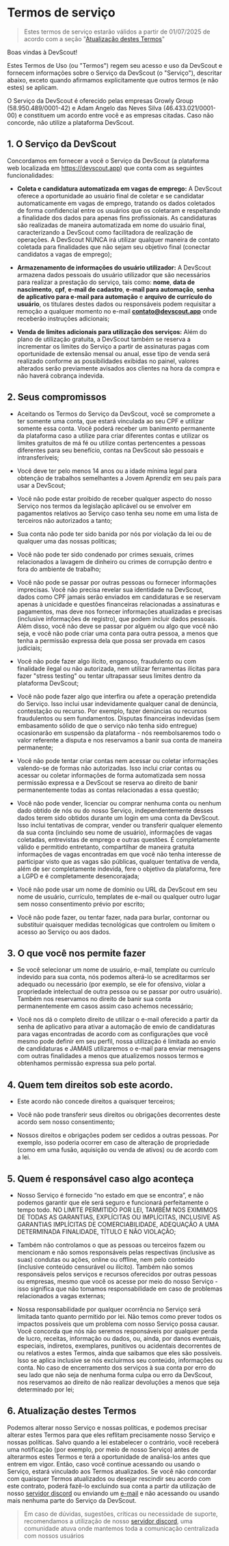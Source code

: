 # Termos de serviço

> Estes termos de serviço estarão válidos a partir de 01/07/2025 de acordo com a seção "[Atualização destes Termos](#6-atualização-destes-termos)"

Boas vindas à DevScout!

Estes Termos de Uso (ou "Termos") regem seu acesso e uso da DevScout e fornecem informações sobre o Serviço da DevScout (o "Serviço"), descritar abaixo, exceto quando afirmamos explicitamente que outros termos (e não estes) se aplicam.

O Serviço da DevScout é oferecido pelas empresas Growly Group (58.950.489/0001-42) e Adam Angelo das Neves Silva (46.433.021/0001-00) e constituem um acordo entre você e as empresas citadas. Caso não concorde, não utilize a plataforma DevScout.

## 1. O Serviço da DevScout

Concordamos em fornecer a você o Serviço da DevScout (a plataforma web localizada em https://devscout.app) que conta com as seguintes funcionalidades:

-   **Coleta e candidatura automatizada em vagas de emprego:** A DevScout oferece a oportunidade ao usuário final de coletar e se candidatar automaticamente em vagas de emprego, tratando os dados coletados de forma confidencial entre os usuários que os coletaram e respeitando a finalidade dos dados para apenas fins profissionais. As candidaturas são realizadas de maneira automatizada em nome do usuário final, caracterizando a DevScout como facilitadora de realização de operações. A DevScout NUNCA irá utilizar qualquer maneira de contato coletada para finalidades que não sejam seu objetivo final (conectar candidatos a vagas de emprego);

-   **Armazenamento de informações do usuário utilizador:** A DevScout armazena dados pessoais do usuário utilizador que são necessários para realizar a prestação do serviço, tais como: **nome**, **data de nascimento**, **cpf**, **e-mail de cadastro**, **e-mail para automação**, **senha de aplicativo para e-mail para automação** e **arquivo de currículo do usuário**, os titulares destes dados ou responsáveis podem requisitar a remoção a qualquer momento no e-mail **contato@devscout.app** onde receberão instruções adicionais;

-   **Venda de limites adicionais para utilização dos serviços:** Além do plano de utilização gratuita, a DevScout também se reserva a incrementar os limites do Serviço a partir de assinaturas pagas com oportunidade de extensão mensal ou anual, esse tipo de venda será realizado conforme as possibilidades exibidas no painel, valores alterados serão previamente avisados aos clientes na hora da compra e não haverá cobrança indevida.

## 2. Seus compromissos

-   Aceitando os Termos do Serviço da DevScout, você se compromete a ter somente uma conta, que estará vinculada ao seu CPF e utilizar somente essa conta. Você poderá receber um banimento permanente da plataforma caso a utilize para criar diferentes contas e utilizar os limites gratuitos de má fé ou utilize contas pertencentes a pessoas diferentes para seu benefício, contas na DevScout são pessoais e intransferíveis;

-   Você deve ter pelo menos 14 anos ou a idade mínima legal para obtenção de trabalhos semelhantes a Jovem Aprendiz em seu país para usar a DevScout;

-   Você não pode estar proibido de receber qualquer aspecto do nosso Serviço nos termos da legislação aplicável ou se envolver em pagamentos relativos ao Serviço caso tenha seu nome em uma lista de terceiros não autorizados a tanto;

-   Sua conta não pode ter sido banida por nós por violação da lei ou de qualquer uma das nossas políticas;

-   Você não pode ter sido condenado por crimes sexuais, crimes relacionados a lavagem de dinheiro ou crimes de corrupção dentro e fora do ambiente de trabalho;

-   Você não pode se passar por outras pessoas ou fornecer informações imprecisas. Você não precisa revelar sua identidade na DevScout, dados como CPF jamais serão enviados em candidaturas e se reservam apenas à unicidade e questões financeiras relacionadas a assinaturas e pagamentos, mas deve nos fornecer informações atualizadas e precisas (inclusive informações de registro), que podem incluir dados pessoais. Além disso, você não deve se passar por alguém ou algo que você não seja, e você não pode criar uma conta para outra pessoa, a menos que tenha a permissão expressa dela que possa ser provada em casos judiciais;

-   Você não pode fazer algo ilícito, enganoso, fraudulento ou com finalidade ilegal ou não autorizada, nem utilizar ferramentas ilícitas para fazer "stress testing" ou tentar ultrapassar seus limites dentro da plataforma DevScout;

-   Você não pode fazer algo que interfira ou afete a operação pretendida do Serviço. Isso inclui usar indevidamente qualquer canal de denúncia, contestação ou recurso. Por exemplo, fazer denúncias ou recursos fraudulentos ou sem fundamentos. Disputas financeiras indevidas (sem embasamento sólido de que o serviço não tenha sido entregue) ocasionarão em suspensão da plataforma - nós reembolsaremos todo o valor referente a disputa e nos reservamos a banir sua conta de maneira permanente;

-   Você não pode tentar criar contas nem acessar ou coletar informações valendo-se de formas não autorizadas. Isso inclui criar contas ou acessar ou coletar informações de forma automatizada sem nossa permissão expressa e a DevScout se reserva ao direito de banir permanentemente todas as contas relacionadas a essa questão;

-   Você não pode vender, licenciar ou comprar nenhuma conta ou nenhum dado obtido de nós ou do nosso Serviço, independentemente desses dados terem sido obtidos durante um login em uma conta da DevScout. Isso inclui tentativas de comprar, vender ou transferir qualquer elemento da sua conta (incluindo seu nome de usuário), informações de vagas coletadas, entrevistas de emprego e outras questões. É completamente válido e permitido entretanto, compartilhar de maneira gratuita informações de vagas encontradas em que você não tenha interesse de participar visto que as vagas são públicas, qualquer tentativa de venda, além de ser completamente indevida, fere o objetivo da plataforma, fere a LGPD e é completamente desencorajada;

-   Você não pode usar um nome de domínio ou URL da DevScout em seu nome de usuário, currículo, templates de e-mail ou qualquer outro lugar sem nosso consentimento prévio por escrito;

-   Você não pode fazer, ou tentar fazer, nada para burlar, contornar ou substituir quaisquer medidas tecnológicas que controlem ou limitem o acesso ao Serviço ou aos dados.

## 3. O que você nos permite fazer

-   Se você selecionar um nome de usuário, e-mail, template ou currículo indevido para sua conta, nós podemos alterá-lo se acreditarmos ser adequado ou necessário (por exemplo, se ele for ofensivo, violar a propriedade intelectual de outra pessoa ou se passar por outro usuário). Também nos reservamos no direito de banir sua conta permanentemente em casos assim caso achemos necessário;

-   Você nos dá o completo direito de utilizar o e-mail oferecido a partir da senha de aplicativo para ativar a automação de envio de candidaturas para vagas encontradas de acordo com as configurações que você mesmo pode definir em seu perfil, nossa utilização é limitada ao envio de candidaturas e JAMAIS utilizaremos o e-mail para enviar mensagens com outras finalidades a menos que atualizemos nossos termos e obtenhamos permissão expressa sua pelo portal.

## 4. Quem tem direitos sob este acordo.

-   Este acordo não concede direitos a quaisquer terceiros;

-   Você não pode transferir seus direitos ou obrigações decorrentes deste acordo sem nosso consentimento;

-   Nossos direitos e obrigações podem ser cedidos a outras pessoas. Por exemplo, isso poderia ocorrer em caso de alteração de propriedade (como em uma fusão, aquisição ou venda de ativos) ou de acordo com a lei.

## 5. Quem é responsável caso algo aconteça

-   Nosso Serviço é fornecido “no estado em que se encontra”, e não podemos garantir que ele será seguro e funcionará perfeitamente o tempo todo. NO LIMITE PERMITIDO POR LEI, TAMBÉM NOS EXIMIMOS DE TODAS AS GARANTIAS, EXPLÍCITAS OU IMPLÍCITAS, INCLUSIVE AS GARANTIAS IMPLÍCITAS DE COMERCIABILIDADE, ADEQUAÇÃO A UMA DETERMINADA FINALIDADE, TÍTULO E NÃO VIOLAÇÃO;

-   Também não controlamos o que as pessoas ou terceiros fazem ou mencionam e não somos responsáveis pelas respectivas (inclusive as suas) condutas ou ações, online ou offline, nem pelo conteúdo (inclusive conteúdo censurável ou ilícito). Também não somos responsáveis pelos serviços e recursos oferecidos por outras pessoas ou empresas, mesmo que você os acesse por meio do nosso Serviço - isso significa que não tomamos responsabilidade em caso de problemas relacionados a vagas externas;

-   Nossa responsabilidade por qualquer ocorrência no Serviço será limitada tanto quanto permitido por lei. Não temos como prever todos os impactos possíveis que um problema com nosso Serviço possa causar. Você concorda que nós não seremos responsáveis por qualquer perda de lucro, receitas, informação ou dados, ou, ainda, por danos eventuais, especiais, indiretos, exemplares, punitivos ou acidentais decorrentes de ou relativos a estes Termos, ainda que saibamos que eles são possíveis. Isso se aplica inclusive se nós excluirmos seu conteúdo, informações ou conta. No caso de encerramento dos serviços à sua conta por erro do seu lado que não seja de nenhuma forma culpa ou erro da DevScout, nos reservamos ao direito de não realizar devoluções a menos que seja determinado por lei;

## 6. Atualização destes Termos

Podemos alterar nosso Serviço e nossas políticas, e podemos precisar alterar estes Termos para que eles reflitam precisamente nosso Serviço e nossas políticas. Salvo quando a lei estabelecer o contrário, você receberá uma notificação (por exemplo, por meio de nosso Serviço) antes de alterarmos estes Termos e terá a oportunidade de analisá-los antes que entrem em vigor. Então, caso você continue acessando ou usando o Serviço, estará vinculado aos Termos atualizados. Se você não concordar com quaisquer Termos atualizados ou desejar rescindir seu acordo com este contrato, poderá fazê-lo excluindo sua conta a partir da utilização de nosso [servidor discord](https://discord.gg/c8KSbPYcM2) ou enviando um [e-mail](mailto:contato@devscout.app) e não acessando ou usando mais nenhuma parte do Serviço da DevScout.

> Em caso de dúvidas, sugestões, críticas ou necessidade de suporte, recomendamos a utilização de nosso [servidor discord](https://discord.gg/c8KSbPYcM2), uma comunidade atuva onde mantemos toda a comunicação centralizada com nossos usuários
